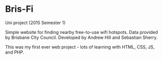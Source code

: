 # Bris-Fi
Uni project (2015 Semester 1)

Simple website for finding nearby free-to-use wifi hotspots. Data provided by Brisbane City Council. Developed by Andrew Hill and Sebastian Sherry.

This was my first ever web project - lots of learning with HTML, CSS, JS, and PHP. 

